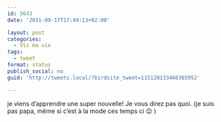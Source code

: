 ```yaml
---
id: 5643
date: '2011-09-17T17:49:13+02:00'

layout: post
categories:
  - Vis ma vie
tags:
  - tweet
format: status
publish_social: no
guid: 'http://tweets.local/?birdsite_tweet=115120133466365952'

---
```


je viens d’apprendre une super nouvelle! Je vous direz pas quoi. (je suis pas papa, même si c’est à la mode ces temps ci 😉 )